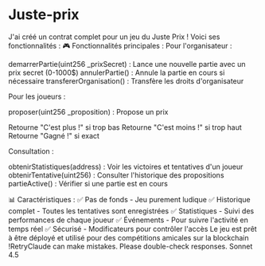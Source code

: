 # Juste-prix

J'ai créé un contrat complet pour un jeu du Juste Prix ! Voici ses fonctionnalités :
🎮 Fonctionnalités principales :
Pour l'organisateur :

demarrerPartie(uint256 _prixSecret) : Lance une nouvelle partie avec un prix secret (0-1000$)
annulerPartie() : Annule la partie en cours si nécessaire
transfererOrganisation() : Transfère les droits d'organisateur

Pour les joueurs :

proposer(uint256 _proposition) : Propose un prix

Retourne "C'est plus !" si trop bas
Retourne "C'est moins !" si trop haut
Retourne "Gagné !" si exact



Consultation :

obtenirStatistiques(address) : Voir les victoires et tentatives d'un joueur
obtenirTentative(uint256) : Consulter l'historique des propositions
partieActive() : Vérifier si une partie est en cours

📊 Caractéristiques :
✅ Pas de fonds - Jeu purement ludique
✅ Historique complet - Toutes les tentatives sont enregistrées
✅ Statistiques - Suivi des performances de chaque joueur
✅ Événements - Pour suivre l'activité en temps réel
✅ Sécurisé - Modificateurs pour contrôler l'accès
Le jeu est prêt à être déployé et utilisé pour des compétitions amicales sur la blockchain !RetryClaude can make mistakes. Please double-check responses. Sonnet 4.5
